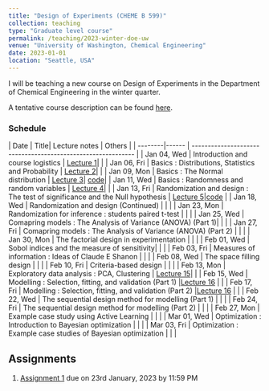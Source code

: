 ```yaml
---
title: "Design of Experiments (CHEME B 599)"
collection: teaching
type: "Graduate level course"
permalink: /teaching/2023-winter-doe-uw
venue: "University of Washington, Chemical Engineering"
date: 2023-01-01
location: "Seattle, USA"
---
```



I will be teaching a new course on Design of Experiments in the Department of Chemical Engineering in the winter quarter. 

A tentative course description can be found [here](http://kiranvad.github.io/files/teaching/DOE/course_description.pdf). 

### Schedule

| Date | Title|  Lecture notes | Others |
| --------|------ | ------------------------------------------------------------ |
| Jan 04, Wed    | Introduction and course logistics   | [Lecture 1](http://kiranvad.github.io/files/teaching/DOE/lec01.pdf)| |
| Jan 06, Fri    | Basics : Distributions, Statistics and Probability   | [Lecture 2](http://kiranvad.github.io/files/teaching/DOE/lec02.pdf)| |
| Jan 09, Mon    | Basics : The Normal distribution   | [Lecture 3](http://kiranvad.github.io/files/teaching/DOE/lec03.pdf)| [code](https://github.com/kiranvad/DOE/blob/master/Lecture%2003.ipynb)|
| Jan 11, Wed    | Basics : Randomness and random variables   | [Lecture 4](http://kiranvad.github.io/files/teaching/DOE/lec04.pdf)| |
| Jan 13, Fri    | Randomization and design : The test of significance and the Null hypothesis | [Lecture 5](http://kiranvad.github.io/files/teaching/DOE/lec05.pdf)|[code](https://github.com/kiranvad/DOE/blob/master/Lecture%2005.ipynb) |
| Jan 18, Wed    | Randomization and design (Continued)   | | |
| Jan 23, Mon    | Randomization for inference : students paired t-test   | | |
| Jan 25, Wed    | Comapring models :  The Analysis of Variance (ANOVA) (Part 1)| | |
| Jan 27, Fri    | Comapring models :  The Analysis of Variance (ANOVA) (Part 2)   | | |
| Jan 30, Mon    | The factorial design in experimentation   | | |
| Feb 01, Wed    | Sobol indices and the measure of sensitivity| | |
| Feb 03, Fri    | Measures of information : Ideas of Claude E Shanon   | | |
| Feb 08, Wed    | The space filling design   | | |
| Feb 10, Fri    | Criteria-based design   | | |
| Feb 13, Mon    | Exploratory data analysis : PCA, Clustering   | [Lecture 15](http://kiranvad.github.io/files/teaching/DOE/lec15.pdf)| |
| Feb 15, Wed    | Modelling : Selection, fitting, and validation (Part 1)   |[Lecture 16](http://kiranvad.github.io/files/teaching/DOE/lec16.pdf) | |
| Feb 17, Fri    | Modelling : Selection, fitting, and validation (Part 2)   |[Lecture 16](http://kiranvad.github.io/files/teaching/DOE/lec17.pdf) | |
| Feb 22, Wed    | The sequential design method for modelling (Part 1)   | | |
| Feb 24, Fri    | The sequential design method for modelling (Part 2)   | | |
| Feb 27, Mon    | Example case study using Active Learning   | | |
| Mar 01, Wed    | Optimization : Introduction to Bayesian optimization   | | |
| Mar 03, Fri    | Optimization : Example case studies of Bayesian optimization   | | |

## Assignments

1. [Assignment 1](http://kiranvad.github.io/files/teaching/DOE/asg01.pdf) due on 23rd January, 2023 by 11:59 PM

